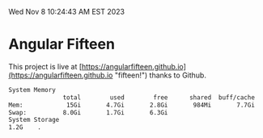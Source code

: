 Wed Nov  8 10:24:43 AM EST 2023

# Angular Fifteen


This project is live at [https://angularfifteen.github.io](https://angularfifteen.github.io "fifteen!") thanks to Github.

```bash
System Memory
               total        used        free      shared  buff/cache   available
Mem:            15Gi       4.7Gi       2.8Gi       984Mi       7.7Gi       9.2Gi
Swap:          8.0Gi       1.7Gi       6.3Gi
System Storage
1.2G	.

